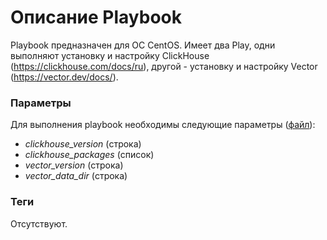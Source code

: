 # Описание Playbook

Playbook предназначен для ОС CentOS. Имеет два Play, одни выполняют установку и настройку ClickHouse (https://clickhouse.com/docs/ru), другой - установку и настройку Vector (https://vector.dev/docs/).

### Параметры

Для выполнения playbook необходимы следующие параметры ([файл](group_vars/clickhouse/vars.yml)):

- _clickhouse_version_ (строка)
- _clickhouse_packages_ (список)
- _vector_version_ (строка)
- _vector_data_dir_ (строка)

### Теги

Отсутствуют.
